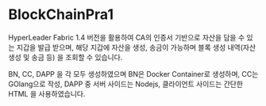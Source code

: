 # BlockChainPra1

HyperLeader Fabric 1.4 버전을 활용하여 CA의 인증서 기반으로 자산을 담을 수 있는 지갑을 발급 받으며, 해당 지갑에 자산을 생성, 송금이 가능하며 블록 생성 내역(자산 생성 및 송금 등) 을 조회할 수 있습니다.

BN, CC, DAPP 을 각 모두 생성하였으며 BN은 Docker Container로 생성하며, CC는 GOlang으로 작성, DAPP 중 서버 사이드는 Nodejs, 클라이언트 사이드는 간단한 HTML 을 사용하였습니다.

